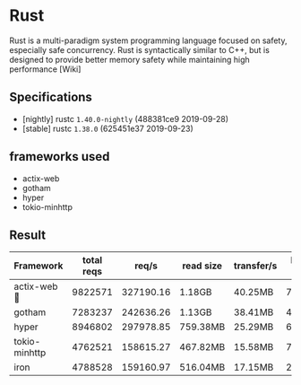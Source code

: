 # Rust

Rust is a multi-paradigm system programming language focused on safety, especially safe concurrency. Rust is syntactically similar to C++, but is designed to provide better memory safety while maintaining high performance [Wiki]

## Specifications
 - [nightly] rustc `1.40.0-nightly` (488381ce9 2019-09-28)
 - [stable] rustc `1.38.0` (625451e37 2019-09-23)

## frameworks used
 - actix-web
 - gotham
 - hyper
 - tokio-minhttp

## Result
| Framework       | total reqs | req/s     | read size | transfer/s | latency (avg) |
| -----------     | ---------- | ------    | --------- | ---------- |---------------|
| actix-web 🌟     | 9822571    | 327190.16 | 1.18GB    | 40.25MB    | 728.46us      |
| gotham          | 7283237    | 242636.26 | 1.13GB    | 38.41MB    | 487.62us      |
| hyper           | 8946802    | 297978.85 | 759.38MB  | 25.29MB    | 636.79us      |
| tokio-minhttp   | 4762521    | 158615.27 | 467.82MB  | 15.58MB    | 767.68us      |
| iron            | 4788528    | 159160.97 | 516.04MB  | 17.15MB    | 277.82us      |